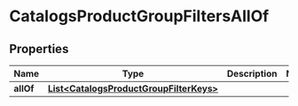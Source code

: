 

# CatalogsProductGroupFiltersAllOf

## Properties

Name | Type | Description | Notes
------------ | ------------- | ------------- | -------------
**allOf** | [**List&lt;CatalogsProductGroupFilterKeys&gt;**](CatalogsProductGroupFilterKeys.md) |  | 




